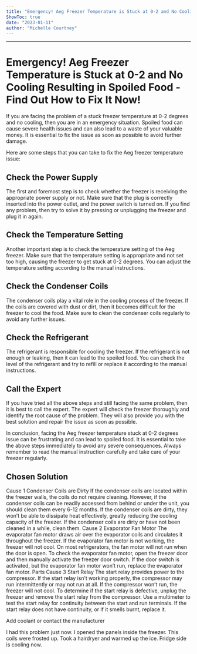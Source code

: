 ```yaml
---
title: "Emergency! Aeg Freezer Temperature is Stuck at 0-2 and No Cooling Resulting in Spoiled Food - Find Out How to Fix It Now!"
ShowToc: true 
date: "2023-01-11"
author: "Michelle Courtney"
---
```

*****
# Emergency! Aeg Freezer Temperature is Stuck at 0-2 and No Cooling Resulting in Spoiled Food - Find Out How to Fix It Now!

If you are facing the problem of a stuck freezer temperature at 0-2 degrees and no cooling, then you are in an emergency situation. Spoiled food can cause severe health issues and can also lead to a waste of your valuable money. It is essential to fix the issue as soon as possible to avoid further damage.

Here are some steps that you can take to fix the Aeg freezer temperature issue:

## Check the Power Supply

The first and foremost step is to check whether the freezer is receiving the appropriate power supply or not. Make sure that the plug is correctly inserted into the power outlet, and the power switch is turned on. If you find any problem, then try to solve it by pressing or unplugging the freezer and plug it in again.

## Check the Temperature Setting

Another important step is to check the temperature setting of the Aeg freezer. Make sure that the temperature setting is appropriate and not set too high, causing the freezer to get stuck at 0-2 degrees. You can adjust the temperature setting according to the manual instructions.

## Check the Condenser Coils

The condenser coils play a vital role in the cooling process of the freezer. If the coils are covered with dust or dirt, then it becomes difficult for the freezer to cool the food. Make sure to clean the condenser coils regularly to avoid any further issues.

## Check the Refrigerant

The refrigerant is responsible for cooling the freezer. If the refrigerant is not enough or leaking, then it can lead to the spoiled food. You can check the level of the refrigerant and try to refill or replace it according to the manual instructions.

## Call the Expert

If you have tried all the above steps and still facing the same problem, then it is best to call the expert. The expert will check the freezer thoroughly and identify the root cause of the problem. They will also provide you with the best solution and repair the issue as soon as possible.

In conclusion, facing the Aeg freezer temperature stuck at 0-2 degrees issue can be frustrating and can lead to spoiled food. It is essential to take the above steps immediately to avoid any severe consequences. Always remember to read the manual instruction carefully and take care of your freezer regularly.


## Chosen Solution
 Cause 1
Condenser Coils are Dirty
If the condenser coils are located within the freezer walls, the coils do not require cleaning. However, if the condenser coils can be readily accessed from behind or under the unit, you should clean them every 6-12 months. If the condenser coils are dirty, they won’t be able to dissipate heat effectively, greatly reducing the cooling capacity of the freezer. If the condenser coils are dirty or have not been cleaned in a while, clean them.
Cause 2
Evaporator Fan Motor
The evaporator fan motor draws air over the evaporator coils and circulates it throughout the freezer. If the evaporator fan motor is not working, the freezer will not cool. On most refrigerators, the fan motor will not run when the door is open. To check the evaporator fan motor, open the freezer door and then manually activate the freezer door switch. If the door switch is activated, but the evaporator fan motor won’t run, replace the evaporator fan motor.
Parts
Cause 3
Start Relay
The start relay provides power to the compressor. If the start relay isn’t working properly, the compressor may run intermittently or may not run at all. If the compressor won’t run, the freezer will not cool. To determine if the start relay is defective, unplug the freezer and remove the start relay from the compressor. Use a multimeter to test the start relay for continuity between the start and run terminals. If the start relay does not have continuity, or if it smells burnt, replace it.

 Add coolant or contact the manufacturer

 I had this problem just now. I opened the panels inside the freezer. This coils were frosted up. Took a hairdryer and warmed up the ice. Fridge side is cooling now.




